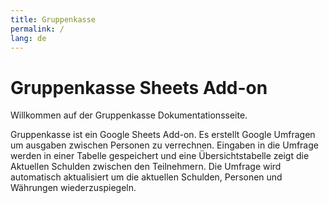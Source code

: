 ```yaml
---
title: Gruppenkasse
permalink: /
lang: de
---
```

# Gruppenkasse Sheets Add-on

Willkommen auf der Gruppenkasse Dokumentationsseite.

Gruppenkasse ist ein Google Sheets Add-on.
Es erstellt Google Umfragen um ausgaben zwischen Personen zu verrechnen.
Eingaben in die Umfrage werden in einer Tabelle gespeichert und eine Übersichtstabelle zeigt die Aktuellen Schulden zwischen den Teilnehmern.
Die Umfrage wird automatisch aktualisiert um die aktuellen Schulden, Personen und Währungen wiederzuspiegeln.
